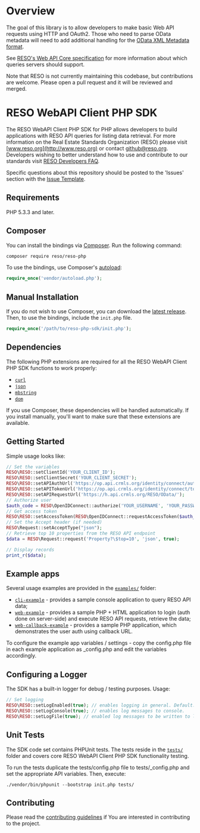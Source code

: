 # Overview
The goal of this library is to allow developers to make basic Web API requests using HTTP and OAuth2. Those who need to parse OData metadata will need to add additional handling for the [OData XML Metadata format](https://docs.oasis-open.org/odata/odata-csdl-xml/v4.01/os/schemas/).

See [RESO's Web API Core specification](https://github.com/RESOStandards/reso-web-api-specifications#web-api-core-endorsement) for more information about which queries servers should support.

Note that RESO is not currently maintaining this codebase, but contributions are welcome. Please open a pull request and it will be reviewed and merged.

# RESO WebAPI Client PHP SDK

The RESO WebAPI Client PHP SDK for PHP allows developers to build applications with RESO API queries for listing data retrieval. For more information on the Real Estate Standards Organization (RESO) please visit [www.reso.org](http://www.reso.org) or contact [github@reso.org](mailto:github@reso.org). Developers wishing to better understand how to use and contribute to our standards visit [RESO Developers FAQ](https://www.reso.org/developer-faqs/working-with-github/).

Specific questions about this repository should be posted to the 'Issues' section with the [Issue Template](ISSUE_TEMPLATE.md). 

## Requirements

PHP 5.3.3 and later.

## Composer

You can install the bindings via [Composer](http://getcomposer.org/). Run the following command:

```bash
composer require reso/reso-php
```

To use the bindings, use Composer's [autoload](https://getcomposer.org/doc/01-basic-usage.md#autoloading):

```php
require_once('vendor/autoload.php');
```

## Manual Installation

If you do not wish to use Composer, you can download the [latest release](https://github.com/RESO-RETS/RESOWebAPIReferenceClientinPHP/releases). Then, to use the bindings, include the `init.php` file.

```php
require_once('/path/to/reso-php-sdk/init.php');
```

## Dependencies

The following PHP extensions are required for all the RESO WebAPI Client PHP SDK functions to work properly:

- [`curl`](https://secure.php.net/manual/en/book.curl.php)
- [`json`](https://secure.php.net/manual/en/book.json.php)
- [`mbstring`](https://secure.php.net/manual/en/book.mbstring.php)
- [`dom`](https://secure.php.net/manual/en/book.dom.php)

If you use Composer, these dependencies will be handled automatically. If you install manually, you'll want to make sure that these extensions are available.

## Getting Started

Simple usage looks like:

```php
// Set the variables
RESO\RESO::setClientId('YOUR_CLIENT_ID');
RESO\RESO::setClientSecret('YOUR_CLIENT_SECRET');
RESO\RESO::setAPIAuthUrl('https://op.api.crmls.org/identity/connect/authorize');
RESO\RESO::setAPITokenUrl('https://op.api.crmls.org/identity/connect/token');
RESO\RESO::setAPIRequestUrl('https://h.api.crmls.org/RESO/OData/');
// Authorize user
$auth_code = RESO\OpenIDConnect::authorize('YOUR_USERNAME', 'YOUR_PASSWORD', 'https://openid.reso.org/', 'ODataApi');
// Get access token
RESO\RESO::setAccessToken(RESO\OpenIDConnect::requestAccessToken($auth_code, 'https://openid.reso.org/', 'ODataApi'));
// Set the Accept header (if needed)
RESO\Request::setAcceptType("json");
// Retrieve top 10 properties from the RESO API endpoint
$data = RESO\Request::request('Property?\$top=10', 'json', true);

// Display records
print_r($data);
```

## Example apps

Several usage examples are provided in the [`examples/`](https://github.com/RESO-RETS/RESOWebAPIReferenceClientinPHP/tree/master/examples) folder:

- [`cli-example`](https://github.com/RESO-RETS/RESOWebAPIReferenceClientinPHP/tree/master/examples/cli-example) - provides a sample console application to query RESO API data;
- [`web-example`](https://github.com/RESO-RETS/RESOWebAPIReferenceClientinPHP/tree/master/examples/web-callback-example) - provides a sample PHP + HTML application to login (auth done on server-side) and execute RESO API requests, retrieve the data;
- [`web-callback-example`](https://github.com/RESO-RETS/RESOWebAPIReferenceClientinPHP/tree/master/examples/web-example) - provides a sample PHP application, which demonstrates the user auth using callback URL.

To configure the example app variables / settings - copy the config.php file in each example application as _config.php and edit the variables accordingly.

## Configuring a Logger

The SDK has a built-in logger for debug / testing purposes. Usage:

```php
// Set logging
RESO\RESO::setLogEnabled(true); // enables logging in general. Default: false.
RESO\RESO::setLogConsole(true); // enables log messages to console.
RESO\RESO::setLogFile(true); // enabled log messages to be written to log file.

```

## Unit Tests

The SDK code set contains PHPUnit tests. The tests reside in the [`tests/`](https://github.com/RESO-RETS/RESOWebAPIReferenceClientinPHP/tree/master/tests) folder and covers core RESO WebAPI Client PHP SDK functionality testing.

To run the tests duplicate the tests/config.php file to tests/_config.php and set the appropriate API variables. Then, execute:

```
./vendor/bin/phpunit --bootstrap init.php tests/
```

## Contributing

Please read the [contributing guidelines](CONTRIBUTING.md) if You are interested in contributing to the project.

